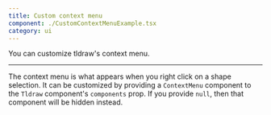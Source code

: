 ```yaml
---
title: Custom context menu
component: ./CustomContextMenuExample.tsx
category: ui
---
```


You can customize tldraw's context menu.

---

The context menu is what appears when you right click on a shape selection. It can be customized by providing a `ContextMenu` component to the `Tldraw` component's `components` prop. If you provide `null`, then that component will be hidden instead.
